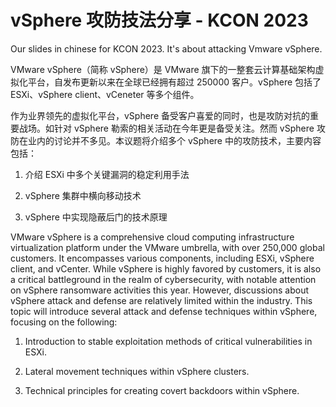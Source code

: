 # vSphere 攻防技法分享 - KCON 2023



Our slides in chinese for KCON 2023. It's about attacking Vmware vSphere.


VMware vSphere（简称 vSphere）是 VMware 旗下的一整套云计算基础架构虚拟化平台，自发布更新以来在全球已经拥有超过 250000 客户。vSphere 包括了 ESXi、vSphere client、vCeneter 等多个组件。



作为业界领先的虚拟化平台，vSphere 备受客户喜爱的同时，也是攻防对抗的重要战场。如针对 vSphere 勒索的相关活动在今年更是备受关注。然而 vSphere 攻防在业内的讨论并不多见。本议题将介绍多个 vSphere 中的攻防技术，主要内容包括：



1. 介绍 ESXi 中多个关键漏洞的稳定利用手法

2. vSphere 集群中横向移动技术

3. vSphere 中实现隐蔽后门的技术原理


VMware vSphere is a comprehensive cloud computing infrastructure virtualization platform under the VMware umbrella, with over 250,000 global customers. It encompasses various components, including ESXi, vSphere client, and vCenter. While vSphere is highly favored by customers, it is also a critical battleground in the realm of cybersecurity, with notable attention on vSphere ransomware activities this year. However, discussions about vSphere attack and defense are relatively limited within the industry. This topic will introduce several attack and defense techniques within vSphere, focusing on the following:

1. Introduction to stable exploitation methods of critical vulnerabilities in ESXi.

2. Lateral movement techniques within vSphere clusters.

3. Technical principles for creating covert backdoors within vSphere.
